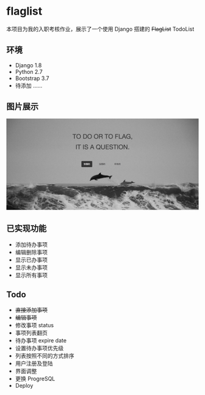 # flaglist
本项目为我的入职考核作业，展示了一个使用 Django 搭建的 ~~FlagList~~ TodoList

## 环境
* Django 1.8
* Python 2.7
* Bootstrap 3.7
* 待添加 ……

## 图片展示
![index](https://github.com/helsonxiao/flaglist/blob/master/display/index.png)

## 已实现功能
* 添加待办事项
* 编辑删除事项
* 显示已办事项
* 显示未办事项
* 显示所有事项

## Todo
* ~~直接添加事项~~
* ~~编辑事项~~
* 修改事项 status
* 事项列表翻页
* 待办事项 expire date
* 设置待办事项优先级
* 列表按照不同的方式排序
* 用户注册及登陆
* 界面调整
* 更换 ProgreSQL
* Deploy